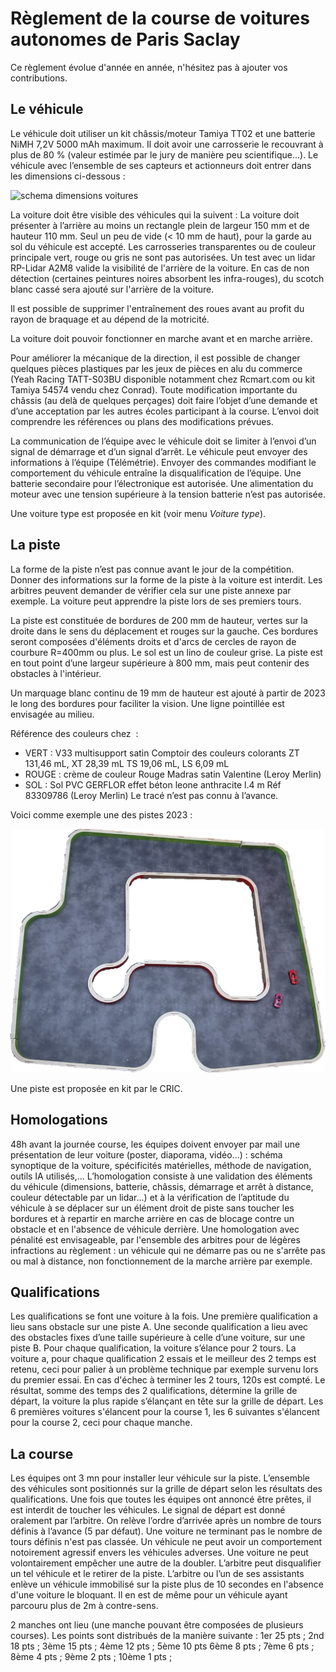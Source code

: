 # Règlement de la course de voitures autonomes de Paris Saclay

Ce règlement évolue d'année en année, n'hésitez pas à ajouter vos contributions.

## Le véhicule

Le véhicule doit utiliser un kit châssis/moteur Tamiya TT02 et une batterie NiMH 7,2V 5000 mAh maximum. Il doit avoir une carrosserie le recouvrant à plus de 80 % (valeur estimée par le jury de manière peu scientifique...).
Le véhicule avec l’ensemble de ses capteurs et actionneurs doit entrer dans les dimensions ci-dessous :

![schema dimensions voitures](images/dimensions_voiture.png)

La voiture doit être visible des véhicules qui la suivent : La voiture doit présenter à l’arrière au moins un rectangle plein de largeur 150 mm et de hauteur 110 mm. Seul un peu de vide (< 10 mm de haut), pour la garde au sol du véhicule est accepté.
Les carrosseries transparentes ou de couleur principale vert, rouge ou gris ne sont pas autorisées.
Un test avec un lidar RP-Lidar A2M8 valide la visibilité de l'arrière de la voiture. En cas de non détection (certaines peintures noires absorbent les infra-rouges), du scotch blanc cassé sera ajouté sur l'arrière de la voiture.

Il est possible de supprimer l'entraînement des roues avant au profit du rayon de braquage et au dépend de la motricité.

La voiture doit pouvoir fonctionner en marche avant et en marche arrière.

Pour améliorer la mécanique de la direction, il est possible de changer quelques pièces plastiques par les jeux de pièces en alu du commerce (Yeah Racing TATT-S03BU disponible notamment chez Rcmart.com ou kit Tamiya 54574 vendu chez Conrad).
Toute modification importante du châssis (au delà de quelques perçages) doit faire l’objet d’une demande et d’une acceptation par les autres écoles participant à la course. L’envoi doit comprendre les références ou plans des modifications prévues.

La communication de l’équipe avec le véhicule doit se limiter à l’envoi d’un signal de démarrage et d’un signal d’arrêt. Le véhicule peut envoyer des informations à l’équipe (Télémétrie). Envoyer des commandes modifiant le comportement du véhicule entraîne la disqualification de l’équipe.
Une batterie secondaire pour l’électronique est autorisée. Une alimentation du moteur avec une tension supérieure à la tension batterie n’est pas autorisée.

Une voiture type est proposée en kit (voir menu *Voiture type*).

## La piste

La forme de la piste n’est pas connue avant le jour de la compétition. Donner des informations sur la forme de la piste à la voiture est interdit. Les arbitres peuvent demander de vérifier cela sur une piste annexe par exemple. La voiture peut apprendre la piste lors de ses premiers tours.

La piste est constituée de bordures de 200 mm de hauteur, vertes sur la droite dans le sens du déplacement et rouges sur la gauche. Ces bordures seront composées d'éléments droits et d'arcs de cercles de rayon de courbure R=400mm ou plus. Le sol est un lino de couleur grise. La piste est en tout point d’une largeur supérieure à 800 mm, mais peut contenir des obstacles à l'intérieur.

Un marquage blanc continu de 19 mm de hauteur est ajouté à partir de 2023 le long des bordures pour faciliter la vision. Une ligne pointillée est envisagée au milieu.

Référence des couleurs chez  : 
* VERT : V33 multisupport satin Comptoir des couleurs colorants ZT 131,46 mL, XT 28,39 mL TS 19,06 mL, LS 6,09 mL
* ROUGE : crème de couleur Rouge Madras satin Valentine (Leroy Merlin)
* SOL : Sol PVC GERFLOR effet béton leone anthracite l.4 m  Réf 83309786 (Leroy Merlin)
Le tracé n’est pas connu à l’avance. 

Voici comme exemple une des pistes 2023 :

![exemple de trace de piste](images/piste_2023.png)

Une piste est proposée en kit par le CRIC.

## Homologations

48h avant la journée course, les équipes doivent envoyer par mail une présentation de leur voiture (poster, diaporama, vidéo...) : schéma synoptique de la voiture, spécificités matérielles, méthode de navigation, outils IA utilisés,...
L’homologation consiste à une validation des éléments du véhicule (dimensions, batterie, châssis, démarrage et arrêt à distance, couleur détectable par un lidar...) et à la vérification de l’aptitude du véhicule à se déplacer sur un élément droit de piste sans toucher les bordures et à repartir en marche arrière en cas de blocage contre un obstacle et en l'absence de véhicule derrière.
Une homologation avec pénalité est envisageable, par l'ensemble des arbitres pour de légères infractions au règlement : un véhicule qui ne démarre pas ou ne s'arrête pas ou mal à distance, non fonctionnement de la marche arrière par exemple.

## Qualifications

Les qualifications se font une voiture à la fois. 
Une première qualification a lieu sans obstacle sur une piste A. 
Une seconde qualification a lieu avec des obstacles fixes d’une taille supérieure à celle d’une voiture, sur une piste B.
Pour chaque qualification, la voiture s’élance pour 2 tours. La voiture a, pour chaque qualification 2 essais et le meilleur des 2 temps est retenu, ceci pour palier à un problème technique par exemple survenu lors du premier essai.
En cas d'échec à terminer les 2 tours, 120s est compté.
Le résultat, somme des temps des 2 qualifications, détermine la grille de départ, la voiture la plus rapide s’élançant en tête sur la grille de départ. Les 6 premières voitures s'élancent pour la course 1, les 6 suivantes s'élancent pour la course 2, ceci pour chaque manche.

## La course

Les équipes ont 3 mn pour installer leur véhicule sur la piste.
L’ensemble des véhicules sont positionnés sur la grille de départ selon les résultats des qualifications. Une fois que toutes les équipes ont annoncé être prêtes, il est interdit de toucher les véhicules. Le signal de départ est donné oralement par l’arbitre.
On relève l’ordre d’arrivée après un nombre de tours définis à l’avance (5 par défaut).
Une voiture ne terminant pas le nombre de tours définis n'est pas classée.
Un véhicule ne peut avoir un comportement notoirement agressif envers les véhicules adverses. Une voiture ne peut volontairement empêcher une autre de la doubler.
L’arbitre peut disqualifier un tel véhicule et le retirer de la piste.
L’arbitre ou l’un de ses assistants enlève un véhicule immobilisé sur la piste plus de 10 secondes en l'absence d'une voiture le bloquant. Il en est de même pour un véhicule ayant parcouru plus de 2m à contre-sens.

2 manches ont lieu (une manche pouvant être composées de plusieurs courses). Les points sont distribués de la manière suivante :
1er 25 pts ; 2nd 18 pts ; 3ème 15 pts ; 4ème 12 pts ; 5ème 10 pts
6ème 8 pts ; 7ème 6 pts ; 8ème 4 pts ; 9ème 2 pts ; 10ème 1 pts ; 